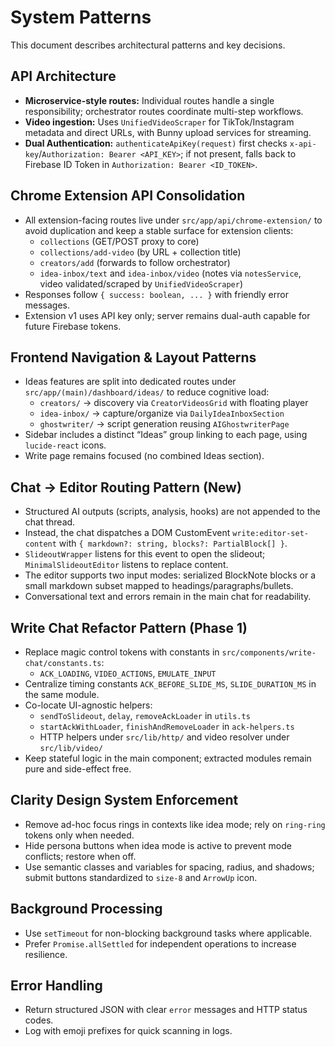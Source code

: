 # System Patterns

This document describes architectural patterns and key decisions.

## API Architecture

- **Microservice-style routes:** Individual routes handle a single responsibility; orchestrator routes coordinate multi-step workflows.
- **Video ingestion:** Uses `UnifiedVideoScraper` for TikTok/Instagram metadata and direct URLs, with Bunny upload services for streaming.
- **Dual Authentication:** `authenticateApiKey(request)` first checks `x-api-key`/`Authorization: Bearer <API_KEY>`; if not present, falls back to Firebase ID Token in `Authorization: Bearer <ID_TOKEN>`.

## Chrome Extension API Consolidation

- All extension-facing routes live under `src/app/api/chrome-extension/` to avoid duplication and keep a stable surface for extension clients:
  - `collections` (GET/POST proxy to core)
  - `collections/add-video` (by URL + collection title)
  - `creators/add` (forwards to follow orchestrator)
  - `idea-inbox/text` and `idea-inbox/video` (notes via `notesService`, video validated/scraped by `UnifiedVideoScraper`)
- Responses follow `{ success: boolean, ... }` with friendly error messages.
- Extension v1 uses API key only; server remains dual-auth capable for future Firebase tokens.

## Frontend Navigation & Layout Patterns

- Ideas features are split into dedicated routes under `src/app/(main)/dashboard/ideas/` to reduce cognitive load:
  - `creators/` → discovery via `CreatorVideosGrid` with floating player
  - `idea-inbox/` → capture/organize via `DailyIdeaInboxSection`
  - `ghostwriter/` → script generation reusing `AIGhostwriterPage`
- Sidebar includes a distinct “Ideas” group linking to each page, using `lucide-react` icons.
- Write page remains focused (no combined Ideas section).

## Chat → Editor Routing Pattern (New)

- Structured AI outputs (scripts, analysis, hooks) are not appended to the chat thread.
- Instead, the chat dispatches a DOM CustomEvent `write:editor-set-content` with `{ markdown?: string, blocks?: PartialBlock[] }`.
- `SlideoutWrapper` listens for this event to open the slideout; `MinimalSlideoutEditor` listens to replace content.
- The editor supports two input modes: serialized BlockNote blocks or a small markdown subset mapped to headings/paragraphs/bullets.
- Conversational text and errors remain in the main chat for readability.

## Write Chat Refactor Pattern (Phase 1)

- Replace magic control tokens with constants in `src/components/write-chat/constants.ts`:
  - `ACK_LOADING`, `VIDEO_ACTIONS`, `EMULATE_INPUT`
- Centralize timing constants `ACK_BEFORE_SLIDE_MS`, `SLIDE_DURATION_MS` in the same module.
- Co-locate UI-agnostic helpers:
  - `sendToSlideout`, `delay`, `removeAckLoader` in `utils.ts`
  - `startAckWithLoader`, `finishAndRemoveLoader` in `ack-helpers.ts`
  - HTTP helpers under `src/lib/http/` and video resolver under `src/lib/video/`
- Keep stateful logic in the main component; extracted modules remain pure and side-effect free.

## Clarity Design System Enforcement

- Remove ad-hoc focus rings in contexts like idea mode; rely on `ring-ring` tokens only when needed.
- Hide persona buttons when idea mode is active to prevent mode conflicts; restore when off.
- Use semantic classes and variables for spacing, radius, and shadows; submit buttons standardized to `size-8` and `ArrowUp` icon.

## Background Processing

- Use `setTimeout` for non-blocking background tasks where applicable.
- Prefer `Promise.allSettled` for independent operations to increase resilience.

## Error Handling

- Return structured JSON with clear `error` messages and HTTP status codes.
- Log with emoji prefixes for quick scanning in logs.
